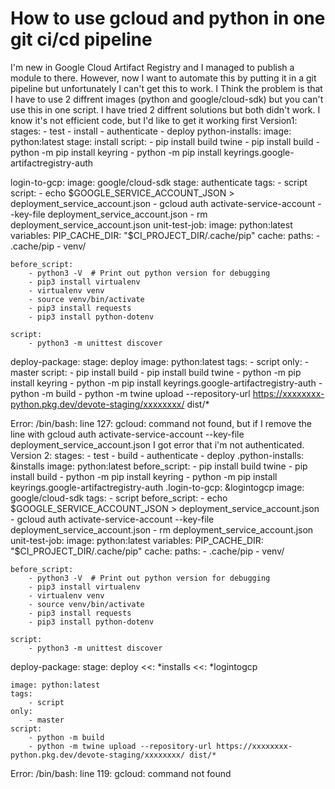 
# How to use gcloud and python in one git ci/cd pipeline

I'm new in Google Cloud Artifact Registry and I managed to publish a module to there. However, now I want to automate this by putting it in a git pipeline but unfortunately I can't get this to work.
I Think the problem is that I have to use 2 diffrent images (python and google/cloud-sdk) but you can't use this in one script. I have tried 2 diffrent solutions but both didn't work.
I know it's not efficient code, but I'd like to get it working first
Version1:
stages:
    - test
    - install
    - authenticate
    - deploy
python-installs:
    image: python:latest
    stage: install
    script:
        - pip install build twine
        - pip install build
        - python -m pip install keyring
        - python -m pip install keyrings.google-artifactregistry-auth

login-to-gcp:
    image: google/cloud-sdk
    stage: authenticate
    tags:
    - script
    script:
        - echo $GOOGLE_SERVICE_ACCOUNT_JSON > deployment_service_account.json
        - gcloud auth activate-service-account --key-file deployment_service_account.json
        - rm deployment_service_account.json
unit-test-job:
    image: python:latest
    variables:
        PIP_CACHE_DIR: "$CI_PROJECT_DIR/.cache/pip"
    cache:
        paths:
            - .cache/pip
            - venv/

    before_script:
        - python3 -V  # Print out python version for debugging
        - pip3 install virtualenv
        - virtualenv venv
        - source venv/bin/activate
        - pip3 install requests
        - pip3 install python-dotenv

    script:
        - python3 -m unittest discover

deploy-package:
    stage: deploy
    image: python:latest
    tags:
        - script
    only:
        - master
    script:
        - pip install build
        - pip install build twine
        - python -m pip install keyring
        - python -m pip install keyrings.google-artifactregistry-auth
        - python -m build
        - python -m twine upload --repository-url https://xxxxxxxx-python.pkg.dev/devote-staging/xxxxxxxx/ dist/*


Error: /bin/bash: line 127: gcloud: command not found, but if I remove the line with gcloud auth activate-service-account --key-file deployment_service_account.json I got error that i'm not authenticated.
Version 2:
stages:
    - test
    - build
    - authenticate
    - deploy
.python-installs: &installs
    image: python:latest
    before_script:
        - pip install build twine
        - pip install build
        - python -m pip install keyring
        - python -m pip install keyrings.google-artifactregistry-auth
.login-to-gcp: &logintogcp
    image: google/cloud-sdk
    tags:
    - script
    before_script:
        - echo $GOOGLE_SERVICE_ACCOUNT_JSON > deployment_service_account.json
        - gcloud auth activate-service-account --key-file deployment_service_account.json
        - rm deployment_service_account.json
unit-test-job:
    image: python:latest
    variables:
        PIP_CACHE_DIR: "$CI_PROJECT_DIR/.cache/pip"
    cache:
        paths:
            - .cache/pip
            - venv/

    before_script:
        - python3 -V  # Print out python version for debugging
        - pip3 install virtualenv
        - virtualenv venv
        - source venv/bin/activate
        - pip3 install requests
        - pip3 install python-dotenv

    script:
        - python3 -m unittest discover

deploy-package:
    stage: deploy
    <<: *installs
    <<: *logintogcp

    image: python:latest
    tags:
        - script
    only:
        - master
    script:
        - python -m build
        - python -m twine upload --repository-url https://xxxxxxxx-python.pkg.dev/devote-staging/xxxxxxxx/ dist/*


Error:
/bin/bash: line 119: gcloud: command not found

        